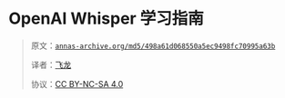 # OpenAI Whisper 学习指南

> 原文：[`annas-archive.org/md5/498a61d068550a5ec9498fc70995a63b`](https://annas-archive.org/md5/498a61d068550a5ec9498fc70995a63b)
> 
> 译者：[飞龙](https://github.com/wizardforcel)
> 
> 协议：[CC BY-NC-SA 4.0](http://creativecommons.org/licenses/by-nc-sa/4.0/)